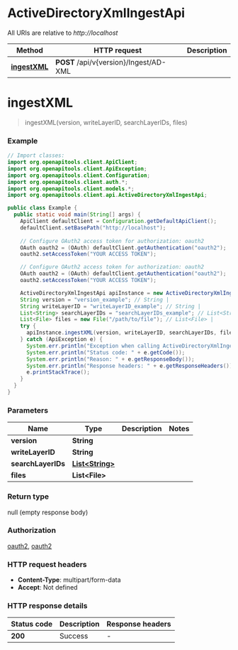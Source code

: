 # ActiveDirectoryXmlIngestApi

All URIs are relative to *http://localhost*

Method | HTTP request | Description
------------- | ------------- | -------------
[**ingestXML**](ActiveDirectoryXmlIngestApi.md#ingestXML) | **POST** /api/v{version}/Ingest/AD-XML | 


<a name="ingestXML"></a>
# **ingestXML**
> ingestXML(version, writeLayerID, searchLayerIDs, files)



### Example
```java
// Import classes:
import org.openapitools.client.ApiClient;
import org.openapitools.client.ApiException;
import org.openapitools.client.Configuration;
import org.openapitools.client.auth.*;
import org.openapitools.client.models.*;
import org.openapitools.client.api.ActiveDirectoryXmlIngestApi;

public class Example {
  public static void main(String[] args) {
    ApiClient defaultClient = Configuration.getDefaultApiClient();
    defaultClient.setBasePath("http://localhost");
    
    // Configure OAuth2 access token for authorization: oauth2
    OAuth oauth2 = (OAuth) defaultClient.getAuthentication("oauth2");
    oauth2.setAccessToken("YOUR ACCESS TOKEN");

    // Configure OAuth2 access token for authorization: oauth2
    OAuth oauth2 = (OAuth) defaultClient.getAuthentication("oauth2");
    oauth2.setAccessToken("YOUR ACCESS TOKEN");

    ActiveDirectoryXmlIngestApi apiInstance = new ActiveDirectoryXmlIngestApi(defaultClient);
    String version = "version_example"; // String | 
    String writeLayerID = "writeLayerID_example"; // String | 
    List<String> searchLayerIDs = "searchLayerIDs_example"; // List<String> | 
    List<File> files = new File("/path/to/file"); // List<File> | 
    try {
      apiInstance.ingestXML(version, writeLayerID, searchLayerIDs, files);
    } catch (ApiException e) {
      System.err.println("Exception when calling ActiveDirectoryXmlIngestApi#ingestXML");
      System.err.println("Status code: " + e.getCode());
      System.err.println("Reason: " + e.getResponseBody());
      System.err.println("Response headers: " + e.getResponseHeaders());
      e.printStackTrace();
    }
  }
}
```

### Parameters

Name | Type | Description  | Notes
------------- | ------------- | ------------- | -------------
 **version** | **String**|  |
 **writeLayerID** | **String**|  |
 **searchLayerIDs** | [**List&lt;String&gt;**](String.md)|  |
 **files** | **List&lt;File&gt;**|  |

### Return type

null (empty response body)

### Authorization

[oauth2](../README.md#oauth2), [oauth2](../README.md#oauth2)

### HTTP request headers

 - **Content-Type**: multipart/form-data
 - **Accept**: Not defined

### HTTP response details
| Status code | Description | Response headers |
|-------------|-------------|------------------|
**200** | Success |  -  |

